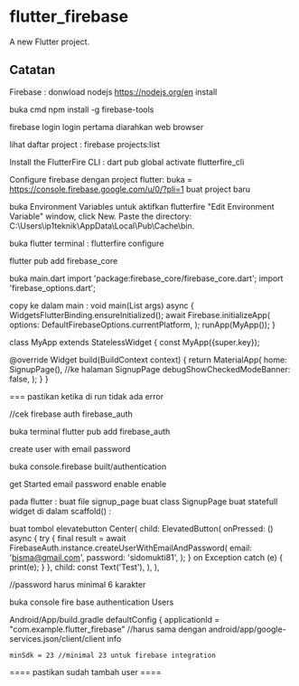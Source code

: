 # flutter_firebase

A new Flutter project.

## Catatan ##
Firebase :
donwload nodejs https://nodejs.org/en
install

buka cmd
npm install -g firebase-tools

firebase login
login pertama diarahkan web browser

lihat daftar project :
firebase projects:list

Install the FlutterFire CLI :
dart pub global activate flutterfire_cli

Configure firebase dengan project flutter:
buka = https://console.firebase.google.com/u/0/?pli=1
buat project baru

buka Environment Variables untuk aktifkan flutterfire
"Edit Environment Variable" window, click New.
Paste the directory: C:\Users\ip1teknik\AppData\Local\Pub\Cache\bin.

buka flutter terminal :
flutterfire configure

flutter pub add firebase_core

buka main.dart
import 'package:firebase_core/firebase_core.dart';
import 'firebase_options.dart';

copy ke dalam main :
void main(List<String> args) async {
  WidgetsFlutterBinding.ensureInitialized();
  await Firebase.initializeApp(
    options: DefaultFirebaseOptions.currentPlatform,
  );
  runApp(MyApp());
}

class MyApp extends StatelessWidget {
  const MyApp({super.key});

  @override
  Widget build(BuildContext context) {
    return MaterialApp(
      home: SignupPage(), //ke halaman SignupPage
      debugShowCheckedModeBanner: false,
    );
  }
}


=== pastikan ketika di run tidak ada error


//cek firebase auth
firebase_auth

buka terminal
flutter pub add firebase_auth

create user with email password


buka console.firebase
built/authentication

get Started
email password
enable
enable

pada flutter :
buat file signup_page
buat class SignupPage
buat statefull widget
di dalam scaffold() :

buat tombol elevatebutton
Center(
        child: ElevatedButton(
          onPressed: () async {
            try {
              final result =
                  await FirebaseAuth.instance.createUserWithEmailAndPassword(
                email: 'bisma@gmail.com',
                password: 'sidomukti81',
              );
            } on Exception catch (e) {
              print(e);
            }
          },
          child: const Text('Test'),
        ),
      ),
	  

//password harus minimal 6 karakter

buka console fire base
authentication
Users

Android/App/build.gradle
 defaultConfig {
    applicationId = "com.example.flutter_firebase" //harus sama dengan android/app/google-services.json/client/client info
    
    minSdk = 23 //minimal 23 untuk firebase integration



==== pastikan sudah tambah user ====



